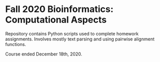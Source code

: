 # Fall 2020 Bioinformatics: Computational Aspects 

Repository contains Python scripts used to complete homework assignments. Involves mostly text parsing and using pairwise alignment functions.

Course ended December 18th, 2020.